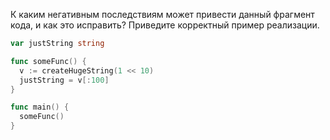К каким негативным последствиям может привести данный фрагмент кода, и как это исправить? Приведите корректный пример реализации.

```go
var justString string

func someFunc() {
  v := createHugeString(1 << 10)
  justString = v[:100]
}

func main() {
  someFunc()
}
```